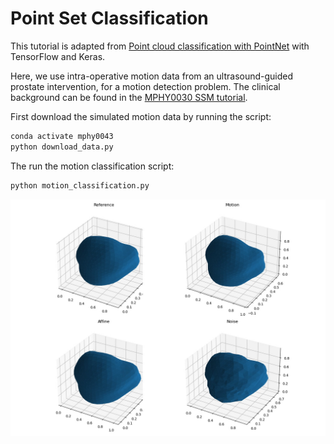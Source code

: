 # Point Set Classification

This tutorial is adapted from [Point cloud classification with PointNet](https://keras.io/examples/vision/pointnet/) with TensorFlow and Keras.

Here, we use intra-operative motion data from an ultrasound-guided prostate intervention, for a motion detection problem. The clinical background can be found in the [MPHY0030 SSM tutorial](https://weisslab.cs.ucl.ac.uk/YipengHu/mphy0030/-/tree/main/tutorials/statistical_motion_model/python).

First download the simulated motion data by running the script: 
```bash
conda activate mphy0043
python download_data.py
```
The run the motion classification script:
```bash
python motion_classification.py
```


<img src="../../docs/media/motion.jpg" alt="alt text"/>
